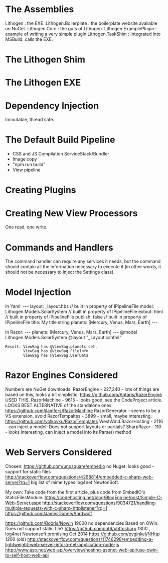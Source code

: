 The Assemblies
==============
Lithogen : the EXE.
Lithogen.Boilerplate : the boilerplate website available on NuGet.
Lithogen.Core : the guts of Lithogen.
Lithogen.ExamplePlugin : example of writing a very simple plugin
Lithogen.TaskShim : Integrated into MSBuild, calls the EXE.

The Lithogen Shim
=================

The Lithogen EXE
================

Dependency Injection
====================
Immutable, thread safe.

The Default Build Pipeline
==========================
- CSS and JS Compilation ServiceStack/Bundler
- Image copy
- "npm run build"
- View pipeline

Creating Plugins
================

Creating New View Processors
============================
One read, one write.

Commands and Handlers
=====================
The command handler can require any services it needs, but the command should
contain all the information necessary to execute it (in other words, it should
not be necessary to inject the Settings class).

Model Injection
===============
In Yaml:
    ---
    layout: _layout.hbs                  // built in property of IPipelineFile
    model: Lithogen.Models.SolarSystem   // built in property of IPipelineFile
	extout: html                         // built in property of IPipelineFile
	publish: false                       // built in property of IPipelineFile
    title: My title string
	planets: [Mercury, Venus, Mars, Earth]
    ---

In Razor:
    ---
	planets: [Mercury, Venus, Mars, Earth]
	---
    @model Lithogen.Models.SolarSystem
	@layout "_Layout.cshtml"

	Result: ViewBag has @ViewBag.planets set.
	        ViewBag has @ViewBag.FileInfo
			ViewBag has @ViewBag.UserData


Razor Engines Considered
========================
Numbers are NuGet downloads:
RazorEngine - 227,240 - lots of things are based on this, looks a bit simplistic. https://github.com/Antaris/RazorEngine USED THIS.
RazorMachine - 9615 - looks good, see the CodeProject article. LOOKS BEST ALTERNATIVE of the standalone ones. https://github.com/jlamfers/RazorMachine
RazorGenerator - seems to be a VS extension, avoid
RazorTempaltes - 3899 - small, maybe interesting. https://github.com/volkovku/RazorTemplates
WestWind.RazorHosting - 2116 - can inject a model! Does not support layouts or partials?
SharpRazor - 110 - looks interesting, can inject a model into its Parse() method

Web Servers Considered
======================
Chosen:	https://github.com/unosquare/embedio no Nuget. looks good - support for static files http://stackoverflow.com/questions/4268814/embedded-c-sharp-web-server?rq=1
  big list of mime types log4net NewtonSoft.

My own: Take code from the first article, plus code from EmbedIO's StaticFilesModule.
https://codehosting.net/blog/BlogEngine/post/Simple-C-Web-Server.aspx
http://stackoverflow.com/questions/9034721/handling-multiple-requests-with-c-sharp-httplistener?rq=1
https://github.com/JamesDunne/Aardwolf

https://github.com/Bobris/Nowin 19000 no dependencies Based on OWin.  Does not support static file?
https://github.com/int6/uhttpsharp 1300 , log4net Newtonsoft promising Oct 2014
https://github.com/pvginkel/NHttp 1200 (old)
http://stackoverflow.com/questions/11746298/embedding-a-lightweight-web-server-into-a-net-application-node-js
http://www.asp.net/web-api/overview/hosting-aspnet-web-api/use-owin-to-self-host-web-api
